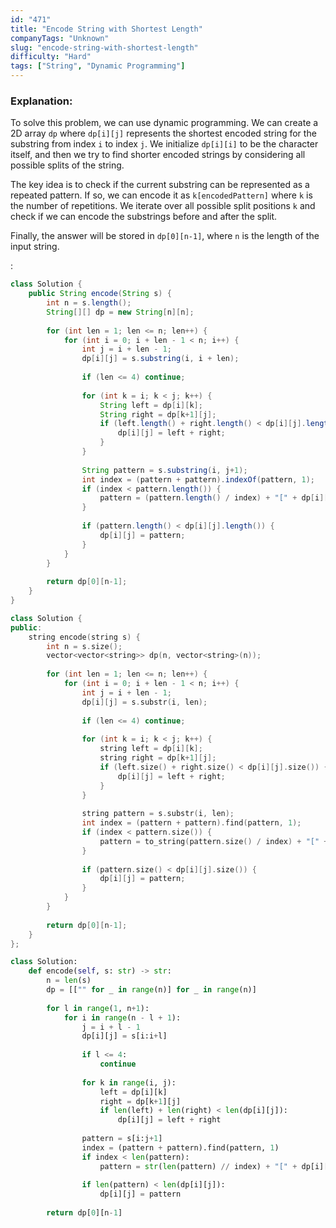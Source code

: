 ```yaml
---
id: "471"
title: "Encode String with Shortest Length"
companyTags: "Unknown"
slug: "encode-string-with-shortest-length"
difficulty: "Hard"
tags: ["String", "Dynamic Programming"]
---
```


### Explanation:

To solve this problem, we can use dynamic programming. We can create a 2D array `dp` where `dp[i][j]` represents the shortest encoded string for the substring from index `i` to index `j`. We initialize `dp[i][i]` to be the character itself, and then we try to find shorter encoded strings by considering all possible splits of the string.

The key idea is to check if the current substring can be represented as a repeated pattern. If so, we can encode it as `k[encodedPattern]` where `k` is the number of repetitions. We iterate over all possible split positions `k` and check if we can encode the substrings before and after the split. 

Finally, the answer will be stored in `dp[0][n-1]`, where `n` is the length of the input string.

:

```java
class Solution {
    public String encode(String s) {
        int n = s.length();
        String[][] dp = new String[n][n];
        
        for (int len = 1; len <= n; len++) {
            for (int i = 0; i + len - 1 < n; i++) {
                int j = i + len - 1;
                dp[i][j] = s.substring(i, i + len);
                
                if (len <= 4) continue;
                
                for (int k = i; k < j; k++) {
                    String left = dp[i][k];
                    String right = dp[k+1][j];
                    if (left.length() + right.length() < dp[i][j].length()) {
                        dp[i][j] = left + right;
                    }
                }
                
                String pattern = s.substring(i, j+1);
                int index = (pattern + pattern).indexOf(pattern, 1);
                if (index < pattern.length()) {
                    pattern = (pattern.length() / index) + "[" + dp[i][i+index-1] + "]";
                }
                
                if (pattern.length() < dp[i][j].length()) {
                    dp[i][j] = pattern;
                }
            }
        }
        
        return dp[0][n-1];
    }
}
```

```cpp
class Solution {
public:
    string encode(string s) {
        int n = s.size();
        vector<vector<string>> dp(n, vector<string>(n));
        
        for (int len = 1; len <= n; len++) {
            for (int i = 0; i + len - 1 < n; i++) {
                int j = i + len - 1;
                dp[i][j] = s.substr(i, len);
                
                if (len <= 4) continue;
                
                for (int k = i; k < j; k++) {
                    string left = dp[i][k];
                    string right = dp[k+1][j];
                    if (left.size() + right.size() < dp[i][j].size()) {
                        dp[i][j] = left + right;
                    }
                }
                
                string pattern = s.substr(i, len);
                int index = (pattern + pattern).find(pattern, 1);
                if (index < pattern.size()) {
                    pattern = to_string(pattern.size() / index) + "[" + dp[i][i+index-1] + "]";
                }
                
                if (pattern.size() < dp[i][j].size()) {
                    dp[i][j] = pattern;
                }
            }
        }
        
        return dp[0][n-1];
    }
};
```

```python
class Solution:
    def encode(self, s: str) -> str:
        n = len(s)
        dp = [["" for _ in range(n)] for _ in range(n)]
        
        for l in range(1, n+1):
            for i in range(n - l + 1):
                j = i + l - 1
                dp[i][j] = s[i:i+l]
                
                if l <= 4:
                    continue
                
                for k in range(i, j):
                    left = dp[i][k]
                    right = dp[k+1][j]
                    if len(left) + len(right) < len(dp[i][j]):
                        dp[i][j] = left + right
                
                pattern = s[i:j+1]
                index = (pattern + pattern).find(pattern, 1)
                if index < len(pattern):
                    pattern = str(len(pattern) // index) + "[" + dp[i][i+index-1] + "]"
                
                if len(pattern) < len(dp[i][j]):
                    dp[i][j] = pattern
        
        return dp[0][n-1]
```